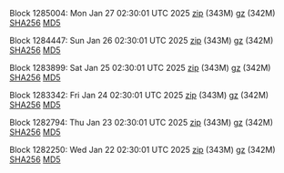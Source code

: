 Block 1285004: Mon Jan 27 02:30:01 UTC 2025 [zip](https://files.01coin.io/mainnet/2025-01-27/bootstrap.dat.zip) (343M) [gz](https://files.01coin.io/mainnet/2025-01-27/bootstrap.dat.tar.gz) (342M) [SHA256](https://files.01coin.io/mainnet/2025-01-27/sha256.txt) [MD5](https://files.01coin.io/mainnet/2025-01-27/md5.txt)

Block 1284447: Sun Jan 26 02:30:01 UTC 2025 [zip](https://files.01coin.io/mainnet/2025-01-26/bootstrap.dat.zip) (343M) [gz](https://files.01coin.io/mainnet/2025-01-26/bootstrap.dat.tar.gz) (342M) [SHA256](https://files.01coin.io/mainnet/2025-01-26/sha256.txt) [MD5](https://files.01coin.io/mainnet/2025-01-26/md5.txt)

Block 1283899: Sat Jan 25 02:30:01 UTC 2025 [zip](https://files.01coin.io/mainnet/2025-01-25/bootstrap.dat.zip) (343M) [gz](https://files.01coin.io/mainnet/2025-01-25/bootstrap.dat.tar.gz) (342M) [SHA256](https://files.01coin.io/mainnet/2025-01-25/sha256.txt) [MD5](https://files.01coin.io/mainnet/2025-01-25/md5.txt)

Block 1283342: Fri Jan 24 02:30:01 UTC 2025 [zip](https://files.01coin.io/mainnet/2025-01-24/bootstrap.dat.zip) (343M) [gz](https://files.01coin.io/mainnet/2025-01-24/bootstrap.dat.tar.gz) (342M) [SHA256](https://files.01coin.io/mainnet/2025-01-24/sha256.txt) [MD5](https://files.01coin.io/mainnet/2025-01-24/md5.txt)

Block 1282794: Thu Jan 23 02:30:01 UTC 2025 [zip](https://files.01coin.io/mainnet/2025-01-23/bootstrap.dat.zip) (343M) [gz](https://files.01coin.io/mainnet/2025-01-23/bootstrap.dat.tar.gz) (342M) [SHA256](https://files.01coin.io/mainnet/2025-01-23/sha256.txt) [MD5](https://files.01coin.io/mainnet/2025-01-23/md5.txt)

Block 1282250: Wed Jan 22 02:30:01 UTC 2025 [zip](https://files.01coin.io/mainnet/2025-01-22/bootstrap.dat.zip) (343M) [gz](https://files.01coin.io/mainnet/2025-01-22/bootstrap.dat.tar.gz) (342M) [SHA256](https://files.01coin.io/mainnet/2025-01-22/sha256.txt) [MD5](https://files.01coin.io/mainnet/2025-01-22/md5.txt)
